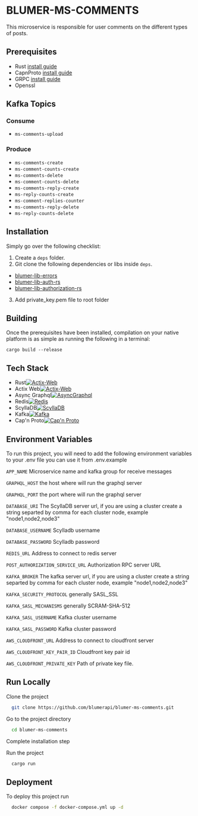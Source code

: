# BLUMER-MS-COMMENTS

This microservice is responsible for user comments on the different types of posts.

## Prerequisites
- Rust [install guide](https://www.rust-lang.org/es/tools/install)
- CapnProto [install guide](https://capnproto.org/install.html)
- GRPC [install guide]()
- Openssl

## Kafka Topics
### Consume
- `ms-comments-upload`

### Produce
- `ms-comments-create`
- `ms-comment-counts-create`
- `ms-comments-delete`
- `ms-comment-counts-delete`
- `ms-comments-reply-create`
- `ms-reply-counts-create`
- `ms-comment-replies-counter`
- `ms-comments-reply-delete`
- `ms-reply-counts-delete`

## Installation

Simply go over the following checklist:

1. Create a `deps` folder.
2. Git clone the following dependencies or libs inside `deps`.
- [blumer-lib-errors](https://github.com/blumerapi/blumer-lib-errors)
- [blumer-lib-auth-rs](https://github.com/blumerapi/blumer-lib-auth-rs)
- [blumer-lib-authorization-rs](https://github.com/blumerapi/blumer-lib-authorization-rs)
3. Add private_key.pem file to root folder


## Building

Once the prerequisites have been installed, compilation on your native platform is as simple as running the following in a terminal:

```
cargo build --release
```
## Tech Stack

- Rust[![Actix-Web](https://avatars.githubusercontent.com/u/5430905?s=48&v=4)](https://github.com/rust-lang/rust)
- Actix Web[![Actix-Web](https://avatars.githubusercontent.com/u/32776943?s=48&v=4)](https://github.com/actix/actix-web)
- Async Graphql[![AsyncGraphql](https://avatars.githubusercontent.com/u/12972006?s=48&v=4)](https://github.com/async-graphql/async-graphql)
- Redis[![Redis](https://avatars.githubusercontent.com/u/1529926?s=48&v=4)](https://github.com/redis/redis)
- ScyllaDB[![ScyllaDB](https://avatars.githubusercontent.com/u/14364730?s=48&v=4)](https://github.com/scylladb/scylladb)
- Kafka[![Kafka](https://kafka.apache.org/logos/kafka_logo--simple.png)](https://github.com/apache/kafka)
- Cap'n Proto[![Cap'n Proto](https://avatars.githubusercontent.com/u/29186932?s=48&v=4)](https://github.com/capnproto)


## Environment Variables

To run this project, you will need to add the following environment variables to your .env file you can use it from .env.example

`APP_NAME` Microservice name and kafka group for receive messages 

`GRAPHQL_HOST` the host where will run the graphql server

`GRAPHQL_PORT` the port where will run the graphql server

`DATABASE_URI` The ScyllaDB server url, if you are using a cluster create a string separted by comma for each cluster node, example "node1,node2,node3"

`DATABASE_USERNAME` Scylladb username

`DATABASE_PASSWORD` Scylladb password

`REDIS_URL` Address to connect to redis server

`POST_AUTHORIZATION_SERVICE_URL` Authorization RPC server URL

`KAFKA_BROKER` The kafka server url, if you are using a cluster create a string separted by comma for each cluster node, example "node1,node2,node3"

`KAFKA_SECURITY_PROTOCOL` generally SASL_SSL

`KAFKA_SASL_MECHANISMS` generally SCRAM-SHA-512

`KAFKA_SASL_USERNAME` Kafka cluster username

`KAFKA_SASL_PASSWORD` Kafka cluster password

`AWS_CLOUDFRONT_URL` Address to connect to cloudfront server

`AWS_CLOUDFRONT_KEY_PAIR_ID` Cloudfront key pair id

`AWS_CLOUDFRONT_PRIVATE_KEY` Path of private key file.

## Run Locally

Clone the project

```bash
  git clone https://github.com/blumerapi/blumer-ms-comments.git
```

Go to the project directory

```bash
  cd blumer-ms-comments
```

Complete installation step

Run the project

```bash
  cargo run
```


## Deployment

To deploy this project run

```bash
  docker compose -f docker-compose.yml up -d
```